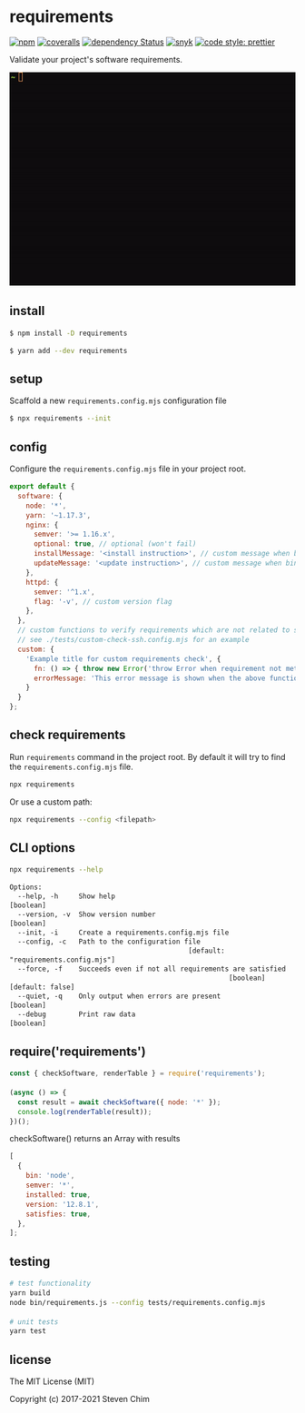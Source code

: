 # requirements

[![npm](https://img.shields.io/npm/v/requirements?style=flat-square)](https://www.npmjs.com/package/requirements)
[![coveralls](https://img.shields.io/coveralls/chimurai/requirements.svg?style=flat-square)](https://coveralls.io/r/chimurai/requirements)
[![dependency Status](https://img.shields.io/david/chimurai/requirements.svg?style=flat-square)](https://david-dm.org/chimurai/requirements#info=dependencies)
[![snyk](https://snyk.io/test/npm/requirements/badge.svg?style=flat-square)](https://snyk.io/test/npm/requirements)
[![code style: prettier](https://img.shields.io/badge/code_style-prettier-ff69b4.svg?style=flat-square)](https://github.com/prettier/prettier)

Validate your project's software requirements.

![requirements-screenshot](https://raw.githubusercontent.com/chimurai/requirements/master/docs/requirements.gif)

## install

```bash
$ npm install -D requirements
```

```bash
$ yarn add --dev requirements
```

## setup

Scaffold a new `requirements.config.mjs` configuration file

```bash
$ npx requirements --init
```

## config

Configure the `requirements.config.mjs` file in your project root.

```js
export default {
  software: {
    node: '*',
    yarn: '~1.17.3',
    nginx: {
      semver: '>= 1.16.x',
      optional: true, // optional (won't fail)
      installMessage: '<install instruction>', // custom message when binary is not found
      updateMessage: '<update instruction>', // custom message when binary has wrong version
    },
    httpd: {
      semver: '^1.x',
      flag: '-v', // custom version flag
    },
  },
  // custom functions to verify requirements which are not related to software versions
  // see ./tests/custom-check-ssh.config.mjs for an example
  custom: {
    'Example title for custom requirements check', {
      fn: () => { throw new Error('throw Error when requirement not met.') },
      errorMessage: 'This error message is shown when the above function throws Error',
    }
  }
};
```

## check requirements

Run `requirements` command in the project root. By default it will try to find the `requirements.config.mjs` file.

```bash
npx requirements
```

Or use a custom path:

```bash
npx requirements --config <filepath>
```

## CLI options

```bash
npx requirements --help
```

```shell
Options:
  --help, -h     Show help                                             [boolean]
  --version, -v  Show version number                                   [boolean]
  --init, -i     Create a requirements.config.mjs file
  --config, -c   Path to the configuration file
                                            [default: "requirements.config.mjs"]
  --force, -f    Succeeds even if not all requirements are satisfied
                                                      [boolean] [default: false]
  --quiet, -q    Only output when errors are present                   [boolean]
  --debug        Print raw data                                        [boolean]
```

## require('requirements')

```javascript
const { checkSoftware, renderTable } = require('requirements');

(async () => {
  const result = await checkSoftware({ node: '*' });
  console.log(renderTable(result));
})();
```

checkSoftware() returns an Array with results

```javascript
[
  {
    bin: 'node',
    semver: '*',
    installed: true,
    version: '12.8.1',
    satisfies: true,
  },
];
```

## testing

```bash
# test functionality
yarn build
node bin/requirements.js --config tests/requirements.config.mjs

# unit tests
yarn test
```

## license

The MIT License (MIT)

Copyright (c) 2017-2021 Steven Chim

